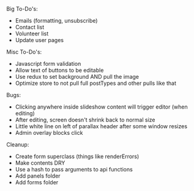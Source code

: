 Big To-Do's:
- Emails (formatting, unsubscribe)
- Contact list
- Volunteer list
- Update user pages

Misc To-Do's:
- Javascript form validation
- Allow text of buttons to be editable
- Use redux to set background AND pull the image
- Optimize store to not pull full postTypes and other pulls like that

Bugs:
- Clicking anywhere inside slideshow content will trigger editor (when editing)
- After editing, screen doesn't shrink back to normal size
- Little white line on left of parallax header after some window resizes
- Admin overlay blocks click

Cleanup:
- Create form superclass (things like renderErrors)
- Make contents DRY
- Use a hash to pass arguments to api functions
- Add panels folder
- Add forms folder
